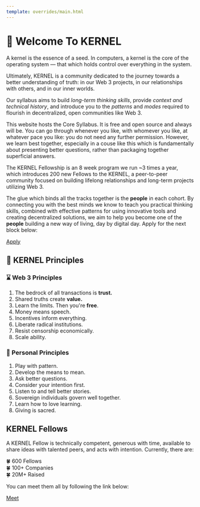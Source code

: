 ```yaml
---
template: overrides/main.html
---
```


# 🌱 Welcome To KERNEL

A kernel is the essence of a seed. In computers, a kernel is the core of the operating system — that which holds control over everything in the system.

Ultimately, KERNEL is a community dedicated to the journey towards a better understanding of truth: in our Web 3 projects, in our relationships with others, and in our inner worlds.

Our syllabus aims to build *long-term thinking skills*, provide *context and technical history*, and introduce you to the *patterns* and *modes* required to flourish in decentralized, open communities like Web 3.

This website hosts the Core Syllabus. It is free and open source and always will be. You can go through whenever you like, with whomever you like, at whatever pace you like: you do not need any further permission. However, we learn best together, especially in a couse like this which is fundamentally about presenting better questions, rather than packaging together superficial answers.

The KERNEL Fellowship is an 8 week program we run ~3 times a year, which introduces 200 new Fellows to the KERNEL, a peer-to-peer community focused on building lifelong relationships and long-term projects utilizing Web 3. 

The glue which binds all the tracks together is the **people** in each cohort. By connecting you with the best minds we know to teach you practical thinking skills, combined with effective patterns for using innovative tools and creating decentralized solutions, we aim to help you become one of the **people** building a new way of living, day by digital day. Apply for the next block below:

<div markdown="1" class="apply-link">
<a href="https://apply.kernel.community" target="_blank" rel="noopener noreferrer">Apply</a>
</div>

## 🧐 KERNEL Principles

<div markdown="1" class="card half sidebar gemoji">

### ⌛️ Web 3 Principles

1. The bedrock of all transactions is **trust.**
2. Shared truths create **value.**
3. Learn the limits. Then you're **free**. 
4. Money means speech.
5. Incentives inform everything.
5. Liberate radical institutions.
7. Resist censorship economically.
8. Scale ability.

</div>

<div markdown="1" class="card half sidebar gemoji">

### 🌈 Personal Principles

1. Play with pattern.
2. Develop the means to mean.
3. Ask better questions. 
4. Consider your intention first.
5. Listen to and tell better stories.
6. Sovereign individuals govern well together.
7. Learn how to love learning. 
8. Giving is sacred.

</div>

## KERNEL Fellows

A KERNEL Fellow is technically competent, generous with time, available to share ideas with talented peers, and acts with intention. Currently, there are:

🍀 600 Fellows <br/>
🍀 100+ Companies <br/>
🍀 20M+ Raised <br/>

You can meet them all by following the link below:

<div markdown="1" class="apply-link">
<a href="https://www.notion.so/What-is-KERNEL-b9520eb29d954f5fb709150cae3975b1" target="_blank" rel="noopener noreferrer">Meet</a>
</div>